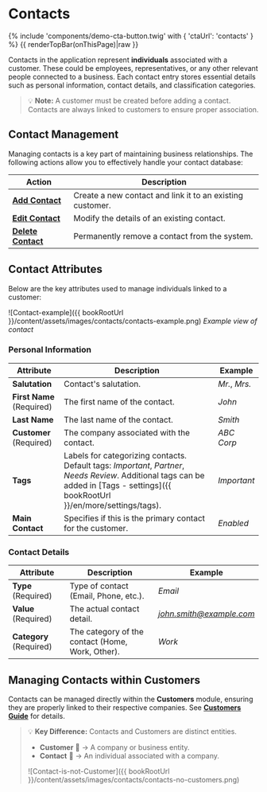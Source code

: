 # Contacts
{% include 'components/demo-cta-button.twig' with { 'ctaUrl': 'contacts' } %}
{{ renderTopBar(onThisPage)|raw }}

Contacts in the application represent **individuals** associated with a customer. These could be employees, representatives, or any other relevant people connected to a business. Each contact entry stores essential details such as personal information, contact details, and classification categories.

> 💡 **Note:** A customer must be created before adding a contact. Contacts are always linked to customers to ensure proper association.

## Contact Management

Managing contacts is a key part of maintaining business relationships. The following actions allow you to effectively handle your contact database:

| Action | Description |
|---------------------------------|----------------------------------------------------------------------------------|
| **[Add Contact](../contacts/add-contact)** | Create a new contact and link it to an existing customer. |
| **[Edit Contact](../contacts/edit-contact)** | Modify the details of an existing contact. |
| **[Delete Contact](../contacts/delete-contact)** | Permanently remove a contact from the system. |

## Contact Attributes

Below are the key attributes used to manage individuals linked to a customer:

![Contact-example]({{ bookRootUrl }}/content/assets/images/contacts/contacts-example.png)
*Example view of contact*

### Personal Information

| Attribute | Description | Example |
|------------------|-------------|---------|
| **Salutation** | Contact's salutation. | *Mr.*, *Mrs.* |
| **First Name** (Required) | The first name of the contact. | *John* |
| **Last Name** | The last name of the contact. | *Smith* |
| **Customer** (Required) | The company associated with the contact. | *ABC Corp* |
| **Tags** | Labels for categorizing contacts. Default tags: *Important*, *Partner*, *Needs Review*. Additional tags can be added in [Tags - settings]({{ bookRootUrl }}/en/more/settings/tags). | *Important* |
| **Main Contact** | Specifies if this is the primary contact for the customer. | *Enabled* |

### Contact Details

| Attribute | Description | Example |
|------------------|-------------|---------|
| **Type** (Required) | Type of contact (Email, Phone, etc.). | *Email* |
| **Value** (Required) | The actual contact detail. | *<john.smith@example.com>* |
| **Category** (Required) | The category of the contact (Home, Work, Other). | *Work* |

## Managing Contacts within Customers

Contacts can be managed directly within the **Customers** module, ensuring they are properly linked to their respective companies. See **[Customers Guide](../customers)** for details.

> 💡 **Key Difference:** Contacts and Customers are distinct entities.
>
> - **Customer** 🏢 → A company or business entity.
> - **Contact** 👤 → An individual associated with a company.
>
> ![Contact-is-not-Customer]({{ bookRootUrl }}/content/assets/images/contacts/contacts-no-customers.png)

